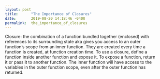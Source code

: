 ```yaml
---
layout: post
title:      "The Importance of Closures"
date:       2019-08-20 14:18:46 -0400
permalink:  the_importance_of_closures
---
```


Closure: the combination of a function bundled together (enclosed) with references to its surrounding state aka gives you access to an outer function’s scope from an inner function.
              They are created every time a function is created, at function creation time.
              To use a closure, define a function inside another function and expose it. To expose a function, return it or pass it to another function. 
              The inner function will have access to the variables in the outer function scope, even after the outer function has returned.
